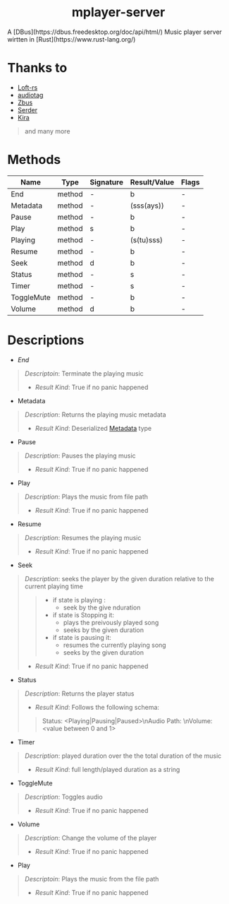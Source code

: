 <h1 align="center">mplayer-server</h1>
A [DBus](https://dbus.freedesktop.org/doc/api/html/) Music player server wirtten in [Rust](https://www.rust-lang.org/)

# Thanks to
- [Loft-rs](https://github.com/Serial-ATA/lofty-rs)
- [audiotag](https://github.com/TianyiShi2001/audiotags)
- [Zbus](https://github.com/dbus2/zbus)
- [Serder](https://github.com/serde-rs/serde)
- [Kira](https://github.com/tesselode/kira)
> and many more 

# Methods
|Name       |Type  |Signature|Result/Value|Flags|
|-----------|------|---------|----------- |-----|
|End        |method| -       |b           |  -  |
|Metadata   |method| -       |(sss(ays))  |  -  |
|Pause      |method| -       |b           |  -  |
|Play       |method| s       |b           |  -  |
|Playing    |method| -       |(s(tu)sss)  |  -  |
|Resume     |method| -       |b           |  -  |
|Seek       |method| d       |b           |  -  |
|Status     |method| -       |s           |  -  |
|Timer      |method| -       |s           |  -  |
|ToggleMute |method| -       |b           |  -  |
|Volume     |method| d       |b           |  -  |
# Descriptions
- *End*
> _Descriptoin_: Terminate the playing music
> - _Result Kind_: True if no panic happened
- Metadata
> _Description_: Returns the playing music metadata
> - _Result Kind_: Deserialized [Metadata](./src/server.rs) type
- Pause
> _Description_: Pauses the playing music
> - _Result Kind_: True if no panic happened
- Play
> _Description_: Plays the music from file path
> - _Result Kind_: True if no panic happened
- Resume
> _Description_: Resumes the playing music
> - _Result Kind_: True if no panic happened
- Seek
> _Description_: seeks the player by the given duration relative to the current playing time
>> - if state is playing :
>> 	    - seek by the give nduration
>> - if state is Stopping it:
>> 	    - plays the preivously played song
>> 	    - seeks by the given duration
>> - if state is pausing it:
>> 	    - resumes the currently playing song 
>> 	    - seeks by the given duration
> - _Result Kind_: True if no panic happened
- Status
> _Description_: Returns the player status
> - _Result Kind_: Follows the following schema:
>> Status: <Playing|Pausing|Paused>\nAudio Path: <Path>\nVolume: <value between 0 and 1>
- Timer
> _Description_: played duration over the the total duration of the music 
> - _Result Kind_: full length/played duration as a string
- ToggleMute
> _Description_: Toggles audio
> - _Result Kind_: True if no panic happened
- Volume
> _Description_: Change the volume of the player
> - _Result Kind_: True if no panic happened
- Play
> _Descriptoin_: Plays the music from the file path
> - _Result Kind_: True if no panic happened
